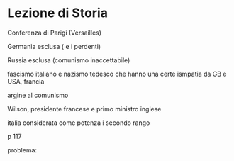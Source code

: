 # Lezione di Storia

Conferenza di Parigi (Versailles)

Germania esclusa ( e i perdenti)

Russia esclusa (comunismo inaccettabile)


fascismo italiano e nazismo tedesco che hanno una certe ismpatia da GB e USA, francia

argine al comunismo

Wilson, presidente francese e primo ministro inglese


italia considerata come potenza i secondo rango 

p 117



problema: 
<!--stackedit_data:
eyJoaXN0b3J5IjpbLTMxNTk5MjA2Ml19
-->